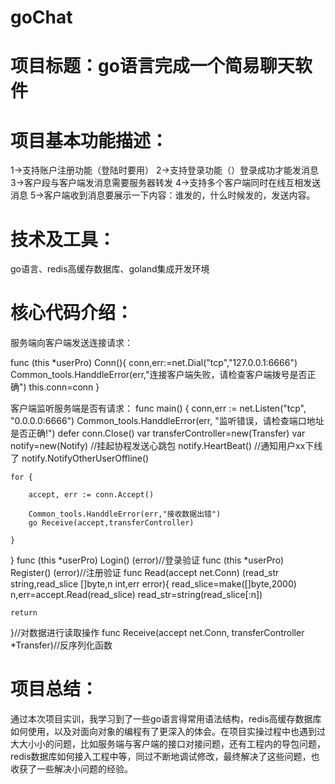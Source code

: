 # goChat
# 项目标题：go语言完成一个简易聊天软件

# 项目基本功能描述：
1->支持账户注册功能（登陆时要用）
2->支持登录功能（）登录成功才能发消息
3->客户段与客户端发消息需要服务器转发
4->支持多个客户端同时在线互相发送消息
5->客户端收到消息要展示一下内容：谁发的，什么时候发的，发送内容。


# 技术及工具：
go语言、redis高缓存数据库、goland集成开发环境

# 核心代码介绍：
服务端向客户端发送连接请求：

func (this *userPro) Conn(){
	conn,err:=net.Dial("tcp","127.0.0.1:6666")
	Common_tools.HanddleError(err,"连接客户端失败，请检查客户端拨号是否正确")
	this.conn=conn
}

客户端监听服务端是否有请求：
func main()  {
	conn,err := net.Listen("tcp", "0.0.0.0:6666")
	Common_tools.HanddleError(err, "监听错误，请检查端口地址是否正确!")
	defer conn.Close()
	var transferController=new(Transfer)
	var notify=new(Notify)
	//挂起协程发送心跳包
	notify.HeartBeat()
	//通知用户xx下线了
	notify.NotifyOtherUserOffline()


	for {

		accept, err := conn.Accept()

		Common_tools.HanddleError(err,"接收数据出错")
		go Receive(accept,transferController)

	}
}
func (this *userPro) Login() (error)//登录验证
func (this *userPro) Register() (error)//注册验证
func Read(accept net.Conn) (read_str string,read_slice []byte,n int,err error){
	read_slice=make([]byte,2000)
	n,err=accept.Read(read_slice)
	read_str=string(read_slice[:n])

	return
}//对数据进行读取操作
func Receive(accept net.Conn, transferController *Transfer)//反序列化函数

# 项目总结：
通过本次项目实训，我学习到了一些go语言得常用语法结构，redis高缓存数据库如何使用，以及对面向对象的编程有了更深入的体会。在项目实操过程中也遇到过大大小小的问题，比如服务端与客户端的接口对接问题，还有工程内的导包问题，redis数据库如何接入工程中等，同过不断地调试修改，最终解决了这些问题，也收获了一些解决小问题的经验。
